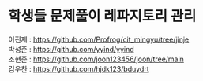 # 학생들 문제풀이 레파지토리 관리

이진제 : https://github.com/Profrog/cit_mingyu/tree/jinje  
박성준 : https://github.com/yyind/yyind  
조현준 : https://github.com/joon123456/joon/tree/main  
김우찬 : https://github.com/hjdk123/bduydrt  



